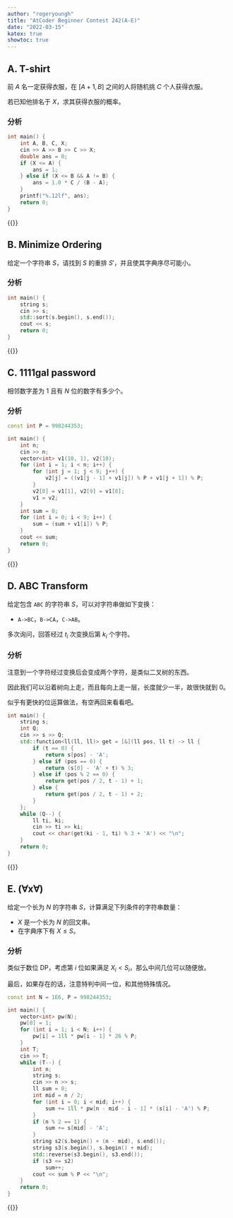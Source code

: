 ```yaml
---
author: "rogeryoungh"
title: "AtCoder Beginner Contest 242(A-E)"
date: "2022-03-15"
katex: true
showtoc: true
---
```


## A. T-shirt

前 $A$ 名一定获得衣服，在 $[A+1, B]$ 之间的人将随机挑 $C$ 个人获得衣服。

若已知他排名于 $X$，求其获得衣服的概率。

### 分析

```cpp
int main() {
	int A, B, C, X;
	cin >> A >> B >> C >> X;
	double ans = 0;
	if (X <= A) {
		ans = 1;
	} else if (X <= B && A != B) {
		ans = 1.0 * C / (B - A);
	}
	printf("%.12lf", ans);
	return 0;
}
```

{{<full-code url="Atcoder/ABC242/ABC242A.cpp">}}

## B. Minimize Ordering

给定一个字符串 $S$，请找到 $S$ 的重排 $S'$，并且使其字典序尽可能小。

### 分析

```cpp
int main() {
	string s;
	cin >> s;
	std::sort(s.begin(), s.end());
	cout << s;
	return 0;
}
```

{{<full-code url="Atcoder/ABC242/ABC242B.cpp">}}

## C. 1111gal password

相邻数字差为 $1$ 且有 $N$ 位的数字有多少个。

### 分析

```cpp
const int P = 998244353;

int main() {
	int n;
	cin >> n;
	vector<int> v1(10, 1), v2(10);
	for (int i = 1; i < n; i++) {
		for (int j = 1; j < 9; j++) {
			v2[j] = ((v1[j - 1] + v1[j]) % P + v1[j + 1]) % P;
		}
		v2[0] = v1[1], v2[9] = v1[8];
		v1 = v2;
	}
	int sum = 0;
	for (int i = 0; i < 9; i++) {
		sum = (sum + v1[i]) % P;
	}
	cout << sum;
	return 0;
}
```

{{<full-code url="Atcoder/ABC242/ABC242C.cpp">}}

## D. ABC Transform

给定包含 `ABC` 的字符串 $S$，可以对字符串做如下变换：

- `A->BC`，`B->CA`，`C->AB`。

多次询问，回答经过 $t_i$ 次变换后第 $k_i$ 个字符。

### 分析

注意到一个字符经过变换后会变成两个字符，是类似二叉树的东西。

因此我们可以沿着树向上走，而且每向上走一层，长度就少一半，故很快就到 $0$。

似乎有更快的位运算做法，有空再回来看看吧。

```cpp
int main() {
	string s;
	int Q;
	cin >> s >> Q;
	std::function<ll(ll, ll)> get = [&](ll pos, ll t) -> ll {
		if (t == 0) {
			return s[pos] - 'A';
		} else if (pos == 0) {
			return (s[0] - 'A' + t) % 3;
		} else if (pos % 2 == 0) {
			return get(pos / 2, t - 1) + 1;
		} else {
			return get(pos / 2, t - 1) + 2;
		}
	};
	while (Q--) {
		ll ti, ki;
		cin >> ti >> ki;
		cout << char(get(ki - 1, ti) % 3 + 'A') << "\n";
	}
	return 0;
}
```

{{<full-code url="Atcoder/ABC242/ABC242D.cpp">}}

## E. (∀x∀)

给定一个长为 $N$ 的字符串 $S$，计算满足下列条件的字符串数量：

- $X$ 是一个长为 $N$ 的回文串。
- 在字典序下有 $X \leqslant S$。

### 分析

类似于数位 DP，考虑第 $i$ 位如果满足 $X_i < S_i$，那么中间几位可以随便放。

最后，如果存在的话，注意特判中间一位，和其他特殊情况。

```cpp
const int N = 1E6, P = 998244353;

int main() {
	vector<int> pw(N);
	pw[0] = 1;
	for (int i = 1; i < N; i++) {
		pw[i] = 1ll * pw[i - 1] * 26 % P;
	}
	int T;
	cin >> T;
	while (T--) {
		int n;
		string s;
		cin >> n >> s;
		ll sum = 0;
		int mid = n / 2;
		for (int i = 0; i < mid; i++) {
			sum += 1ll * pw[n - mid - i - 1] * (s[i] - 'A') % P;
		}
		if (n % 2 == 1) {
			sum += s[mid] - 'A';
		}
		string s2(s.begin() + (n - mid), s.end());
		string s3(s.begin(), s.begin() + mid);
		std::reverse(s3.begin(), s3.end());
		if (s3 <= s2)
			sum++;
		cout << sum % P << "\n";
	}
	return 0;
}
```

{{<full-code url="Atcoder/ABC242/ABC242E.cpp">}}
